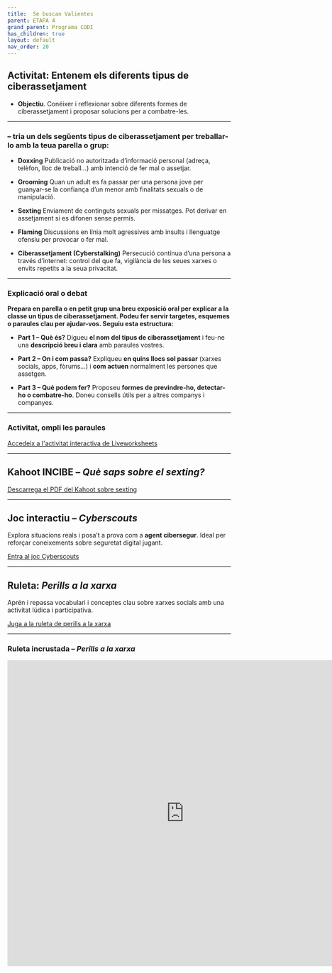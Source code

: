 ```yaml
---
title:  Se buscan Valientes
parent: ETAPA 4
grand_parent: Programa CODI
has_children: true
layout: default
nav_order: 20
---
```





## Activitat: Entenem els diferents tipus de **ciberassetjament**

- **Objectiu**. Conéixer i reflexionar sobre diferents formes de ciberassetjament i proposar solucions per a combatre-les.

---



### – **tria un dels següents tipus de ciberassetjament** per treballar-lo amb la teua parella o grup:


* **Doxxing**
  Publicació no autoritzada d’informació personal (adreça, telèfon, lloc de treball...) amb intenció de fer mal o assetjar.

* **Grooming**
  Quan un adult es fa passar per una persona jove per guanyar-se la confiança d’un menor amb finalitats sexuals o de manipulació.

* **Sexting**
  Enviament de continguts sexuals per missatges. Pot derivar en assetjament si es difonen sense permís.

* **Flaming**
  Discussions en línia molt agressives amb insults i llenguatge ofensiu per provocar o fer mal.

* **Ciberassetjament (Cyberstalking)**
  Persecució contínua d’una persona a través d’internet: control del que fa, vigilància de les seues xarxes o envits repetits a la seua privacitat.

---


### Explicació oral o debat 

**Prepara en parella o en petit grup una breu exposició oral per explicar a la classe un tipus de ciberassetjament. Podeu fer servir targetes, esquemes o paraules clau per ajudar-vos. Seguiu esta estructura:**

* **Part 1 – Què és?**
  Digueu **el nom del tipus de ciberassetjament** i feu-ne una **descripció breu i clara** amb paraules vostres.

* **Part 2 – On i com passa?**
  Expliqueu **en quins llocs sol passar** (xarxes socials, apps, fòrums...) i **com actuen** normalment les persones que assetgen.

* **Part 3 – Què podem fer?**
  Proposeu **formes de previndre-ho, detectar-ho o combatre-ho**. Doneu consells útils per a altres companys i companyes.

---


### Activitat, ompli les paraules


<p>
  <a href="https://www.liveworksheets.com/es/worksheet/es/ciencias-sociales/1110678" target="_blank" class="btn btn-primary">
    Accedeix a l'activitat interactiva de Liveworksheets
  </a>
</p>


---

## Kahoot INCIBE – *Què saps sobre el sexting?*

<p>
  <a href="https://www.incibe.es/sites/default/files/contenidos/materiales/Campanas/sexting/is4k_que-sabes-del-sexting.pdf" target="_blank" class="btn btn-primary">
    Descarrega el PDF del Kahoot sobre sexting
  </a>
</p>

---

## Joc interactiu – *Cyberscouts*

Explora situacions reals i posa’t a prova com a **agent cibersegur**. Ideal per reforçar coneixements sobre seguretat digital jugant.

<p>
  <a href="https://www.incibe.es/menores/juegos/cyberscouts" target="_blank" class="btn btn-primary">
    Entra al joc Cyberscouts
  </a>
</p>

---

## Ruleta: *Perills a la xarxa*

Aprén i repassa vocabulari i conceptes clau sobre xarxes socials amb una activitat lúdica i participativa.

<p>
  <a href="https://es.educaplay.com/recursos-educativos/24621292-palabras_de_redes_sociales.html" target="_blank" class="btn btn-primary">
    Juga a la ruleta de perills a la xarxa
  </a>
</p>

---

### Ruleta incrustada – *Perills a la xarxa*

<div style="margin-top: 1em; margin-bottom: 2em;">
<iframe allow="fullscreen; autoplay; allow-top-navigation-by-user-activation" allowfullscreen width="795" height="690" frameborder="0" src="https://es.educaplay.com/juego/24621292-palabras_de_redes_sociales.html"></iframe>
</div>



